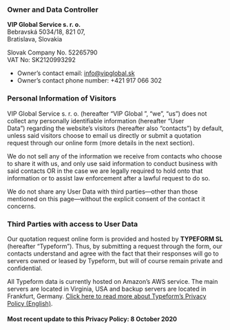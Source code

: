 ### Owner and Data Controller  
**VIP Global Service s. r. o.‍**  
Bebravská 5034/18, 821 07,  
Bratislava, Slovakia‍  

Slovak Company No. 52265790  
VAT No: SK2120993292‍  

- Owner’s contact email: info@vipglobal.sk
- Owner’s contact phone number: +421 917 066 302

### Personal Information of Visitors
VIP Global Service s. r. o. (hereafter “VIP Global ”, “we”, “us”) does not collect any personally identifiable information (hereafter “User Data”) regarding the website’s visitors (hereafter also “contacts”) by default, unless said visitors choose to email us directly or submit a quotation request through our online form (more details in the next section).  

We do not sell any of the information we receive from contacts who choose to share it with us, and only use said information to conduct business with said contacts OR in the case we are legally required to hold onto that information or to assist law enforcement after a lawful request to do so.  

We do not share any User Data with third parties—other than those mentioned on this page—without the explicit consent of the contact it concerns.

### Third Parties with access to User Data

Our quotation request online form is provided and hosted by **TYPEFORM SL** (hereafter “Typeform”). Thus, by submitting a request through the form, our contacts understand and agree with the fact that their responses will go to servers owned or leased by Typeform, but will of course remain private and confidential.

All Typeform data is currently hosted on Amazon’s AWS service. The main servers are located in Virginia, USA and backup servers are located in Frankfurt, Germany. [Click here to read more about Typeform’s Privacy Policy (English)](http://www.typeform.com/privacy-policy/).‍


#### Most recent update to this Privacy Policy: 8 October 2020